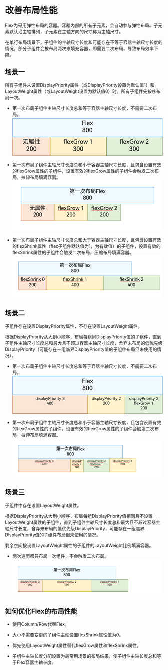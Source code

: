 # 改善布局性能


Flex为采用弹性布局的容器。容器内部的所有子元素，会自动参与弹性布局。子元素默认沿主轴排列，子元素在主轴方向的尺寸称为主轴尺寸。


在单行布局场景下，子组件的主轴尺寸长度和可能存在不等于容器主轴尺寸长度的情况，部分子组件会被布局两次来填充容器，即需要二次布局，导致布局效率下降。


## 场景一

所有子组件未设置DisplayPriority属性（或DisplayPriority设置为默认值1）和LayoutWeight属性（或LayoutWeight设置为默认值0）时，所有子组件先按序布局一次。


- 第一次布局子组件主轴尺寸长度总和等于容器主轴尺寸长度，不需要二次布局。
  ![layout-performance-1](figures/layout-performance-1.png)

- 第一次布局子组件主轴尺寸长度总和小于容器主轴尺寸长度，且包含设置有效的flexGrow属性的子组件，设置有效的flexGrow属性的子组件会触发二次布局，拉伸布局填满容器。
  ![layout-performace-2](figures/layout-performace-2.gif)

- 第一次布局子组件主轴尺寸长度总和大于容器主轴尺寸长度，且包含设置有效的flexShrink属性（flex子组件默认值为1，为有效值）的子组件，设置有效的flexShrink属性的子组件会触发二次布局，压缩布局填满容器。
  ![layout-performace-3](figures/layout-performace-3.gif)


## 场景二

子组件存在设置DisplayPriority属性，不存在设置LayoutWeight属性。


根据DisplayPriority从大到小顺序，布局每组同DisplayPriority值的子组件，直到子组件主轴尺寸长度总和最大且不超过容器主轴尺寸长度，舍弃未布局的低优先级DisplayPriority（可能存在一组临界DisplayPriority值的子组件布局但未使用的情况）。


- 第一次布局子组件主轴尺寸长度总和等于容器主轴尺寸长度，不需要二次布局。
  ![layout-performance-4](figures/layout-performance-4.png)

- 第一次布局子组件主轴尺寸长度总和小于容器主轴尺寸长度，且包含设置有效的flexGrow属性的子组件，设置有效的flexGrow属性的子组件会触发二次布局，拉伸布局填满容器。
  ![layout-performace-5](figures/layout-performace-5.gif)


## 场景三

子组件中存在设置LayoutWeight属性。

根据DisplayPriority从大到小顺序，布局每组DisplayPriority值相同且不设置LayoutWeight属性的子组件，直到子组件主轴尺寸长度总和最大且不超过容器主轴尺寸长度，舍弃未布局的低优先级DisplayPriority，可能存在一组临界DisplayPriority值的子组件布局但未使用的情况。


剩余空间按设置LayoutWeight属性的子组件的LayoutWeight比例填满容器。


- 两次遍历都只布局一次组件，不会触发二次布局。
  ![layout-performace-6](figures/layout-performace-6.gif)


## 如何优化Flex的布局性能

- 使用Column/Row代替Flex。

- 大小不需要变更的子组件主动设置flexShrink属性值为0。

- 优先使用LayoutWeight属性替代flexGrow属性和flexShrink属性。

- 子组件主轴长度分配设置为最常用场景的布局结果，使子组件主轴长度总和等于Flex容器主轴长度。
